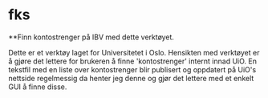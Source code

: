 # fks
**Finn kontostrenger på IBV med dette verktøyet.

Dette er et verktøy laget for Universitetet i Oslo. Hensikten med verktøyet er å gjøre det lettere for brukeren å finne 'kontostrenger' internt innad UiO.
En tekstfil med en liste over kontostrenger blir publisert og oppdatert på UiO's nettside regelmessig da henter jeg denne og gjør det lettere med et enkelt GUI å finne disse.
